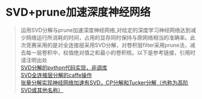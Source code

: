 # SVD+prune加速深度神经网络
 >运用SVD分解与prune加速深度神经网络,对给定的深度学习神经网络达到减少网络运行所消耗的时间，占用的显存同时保持与原网络相当的准确率。此次竞赛采用的是对全连接层采用SVD分解，对卷积层filter采用prune法，减去每一层卷积中，权值绝对值之和最小的卷积核。以下是参考链接，引用时请注明出处<br>
 [SVD分解的python代码实现，非调库](https://www.cnblogs.com/endlesscoding/p/10058532.html)<br>
 [SVD全连接层分解的caffe操作](https://blog.csdn.net/zs19960124/article/details/84852538)<br>
 [张量分解实现神经网络加速有SVD，CP分解和Tucker分解（也称为高阶SVD或其他名称）](https://www.leiphone.com/news/201802/tSRogb7n8SFAQ6Yj.html)<br>
